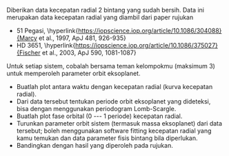 Diberikan data kecepatan radial 2 bintang yang sudah bersih. Data ini merupakan data kecepatan radial yang diambil dari paper rujukan
+ 51 Pegasi, \hyperlink{https://iopscience.iop.org/article/10.1086/304088}{Marcy et al., 1997, ApJ 481, 926-935}
+ HD 3651, \hyperlink{https://iopscience.iop.org/article/10.1086/375027}{Fischer et al., 2003, ApJ 590, 1081-1087} 

Untuk setiap sistem, cobalah bersama teman kelompokmu (maksimum 3) untuk memperoleh parameter orbit eksoplanet.
+ Buatlah plot antara waktu dengan kecepatan radial (kurva kecepatan radial).
+ Dari data tersebut tentukan periode orbit eksoplanet yang dideteksi, bisa dengan menggunakan periodogram Lomb-Scargle.
+ Buatlah plot fase orbital (0 \--- 1 periode) kecepatan radial.
+ Turunkan parameter orbit sistem (termasuk massa eksoplanet) dari data tersebut; boleh menggunakan software fitting kecepatan radial yang kamu temukan dan data parameter fisis bintang bila diperlukan.
+ Bandingkan dengan hasil yang diperoleh pada rujukan.
